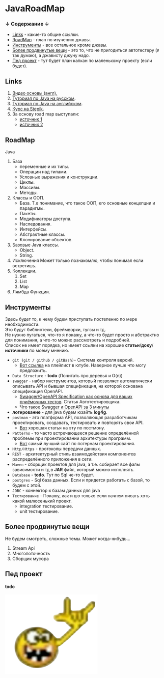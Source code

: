 # JavaRoadMap

### ↓ Содержание ↓
+ [Links](#links) - какие-то общие ссылки.
+ [RoadMap](#roadMap) - план по изучению джавы.
+ [Инструменты](#инструменты) - все остальное кроме джавы.
+ [Более продвинутые вещи](#более-продвинутые-вещи) - это то, что не пригодиться автотестеру (я так думаю), а джависту джуну надо.
+ [Пед проект](#пед-проект) - тут будет план капкан по маленькому проекту (если будет).


## Links
1. [Видео основы (англ).](https://www.youtube.com/watch?v=eIrMbAQSU34&ab_channel=ProgrammingwithMosh)
2. [Туториал по Java на русском](https://metanit.com/java/tutorial/).
3. [Туториал по Java на английском](https://www.javatpoint.com/java-tutorial).
4. [Курс на Stepik](https://stepik.org/course/90684/promo?search=1429334538).
5. За основу road map выступали:
   + [источник 1](https://miro.medium.com/max/4800/1*dAQJ-UDP3altoQKThbQs_w.webp)
   + [источник 2](https://roadmap.sh/java)


## RoadMap
Java
1. База
   + переменные и их типы.
   + Операции над типами.
   + Условные выражения и конструкции.
   + Циклы.
   + Массивы.
   + Методы.
2. Классы и ООП.
   + База. Т.е понимание, что такое ООП, его основные концепции и парадигмы. 
   + Пакеты.
   + Модификаторы доступа.
   + Наследования.
   + Интерфейсы.
   + Абстрактные классы.
   + Клонирование объектов.
3. Базовые Java классы.
   + Object.
   + String.
4. Исключения
Может только познакомлю, чтобы понимал если встретишь.
5. Коллекции.
   1. Set
   2. List
   3. Map
6. Лямбда Функции.


## Инструменты
Здесь будет то, к чему будем приступать постепенно по мере необходимости.  
Это будут библиотеки, фреймворки, тулзы и тд.  
Не нужно пугаться, что-то я покажу, а что-то будет просто и абстрактно для понимания, а что-то можно рассмотреть и подробней.  
Список не имеет порядка, но имеет ссылки на хорошие **статьи**/**доку**/**источники** по моему мнению.  


+ `git (git / github / gitBash)`- Система контроля версий.
  + [Вот ссылка](https://youtube.com/playlist?list=PLU2ftbIeotGr_C-6t_lXH1Z3VgS5TLLdb) на плейлист в ютубе. Наверное лучше что могу предложить.  
+ `Data Structure` - **todo** (Почитать про деревья и O(n))
+ `swagger` - набор инструментов, который позволяет автоматически описывать API и бывшая спецификация, на которой основана спецификация OpenAPI.
  + [Swagger/OpenAPI Specification как основа для ваших приёмочных тестов](https://habr.com/ru/company/jugru/blog/525298/). Статья Автотестировщика.
  + [Что такое Swagger и OpenAPI за 3 минуты](https://www.youtube.com/watch?v=aaFDBgPdXw4&ab_channel=ListenIT) 
+ **логирование** - для java будем юзайть **log4g**.  
+ `postman`  - это платформа API, позволяющая разработчикам проектировать, создавать, тестировать и повторять свои API. 
   + [Вот](https://habr.com/ru/company/maxilect/blog/596789/) хорошая статья на эту по постмону.
+ `Patterns` - то часто встречающееся решение определённой проблемы при проектировании архитектуры программ.
  + [Вот](https://refactoring.guru/ru/design-patterns/what-is-pattern) самый лучший сайт по потернам проектирования. 
+ `Http/Https` - протоколы передачи данных.
+ `REST` - архитектурный стиль взаимодействия компонентов распределённого приложения в сети.
+ `Maven` - сборщик проектов для java, а т.е. собирает все фалы зависимости и тд в **JAR** файл, который можно исполнять.
+ `Database` - **todo**. Тут по Sql че-то будет.
+ `postgres` - Sql база данных. Если и придется работать с базой, то будем с этой. 
+ `JDBC` - коннектор к базам данных для java 
+ `Тестирование` - Покажу, как и шо только если начнем писать хоть какой малюсенький проект.
  + integration тестирование.
  + unit тестирование.

## Более продвинутые вещи
Не будем смотреть, сложные темы. Может когда-нибудь...
1. Stream Api
2. Многопоточность
3. Сборщик мусора

## Пед проект
#### **todo**
![](rock.png)
